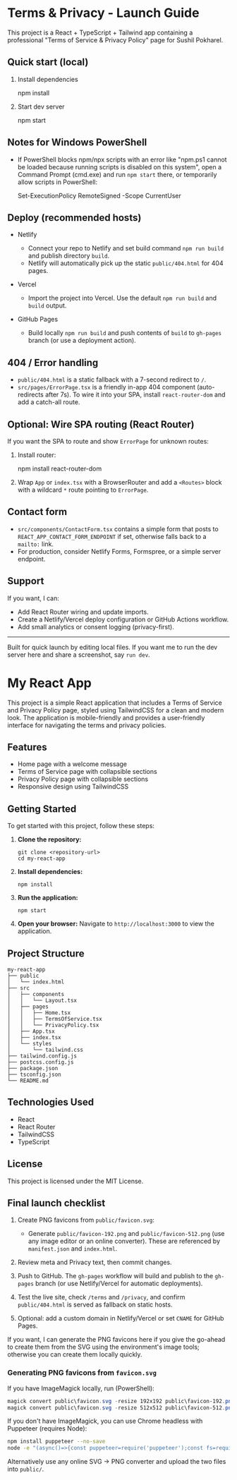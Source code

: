 # Terms & Privacy - Launch Guide

This project is a React + TypeScript + Tailwind app containing a professional "Terms of Service & Privacy Policy" page for Sushil Pokharel.

## Quick start (local)

1. Install dependencies

   npm install

2. Start dev server

   npm start

## Notes for Windows PowerShell

- If PowerShell blocks npm/npx scripts with an error like "npm.ps1 cannot be loaded because running scripts is disabled on this system", open a Command Prompt (cmd.exe) and run `npm start` there, or temporarily allow scripts in PowerShell:

  Set-ExecutionPolicy RemoteSigned -Scope CurrentUser

## Deploy (recommended hosts)

- Netlify
  - Connect your repo to Netlify and set build command `npm run build` and publish directory `build`.
  - Netlify will automatically pick up the static `public/404.html` for 404 pages.

- Vercel
  - Import the project into Vercel. Use the default `npm run build` and `build` output.

- GitHub Pages
  - Build locally `npm run build` and push contents of `build` to `gh-pages` branch (or use a deployment action).

## 404 / Error handling

- `public/404.html` is a static fallback with a 7-second redirect to `/`.
- `src/pages/ErrorPage.tsx` is a friendly in-app 404 component (auto-redirects after 7s). To wire it into your SPA, install `react-router-dom` and add a catch-all route.

## Optional: Wire SPA routing (React Router)

If you want the SPA to route and show `ErrorPage` for unknown routes:

1. Install router:

   npm install react-router-dom

2. Wrap `App` or `index.tsx` with a BrowserRouter and add a `<Routes>` block with a wildcard `*` route pointing to `ErrorPage`.

## Contact form

- `src/components/ContactForm.tsx` contains a simple form that posts to `REACT_APP_CONTACT_FORM_ENDPOINT` if set, otherwise falls back to a `mailto:` link.
- For production, consider Netlify Forms, Formspree, or a simple server endpoint.

## Support

If you want, I can:
- Add React Router wiring and update imports.
- Create a Netlify/Vercel deploy configuration or GitHub Actions workflow.
- Add small analytics or consent logging (privacy-first).

---

Built for quick launch by editing local files. If you want me to run the dev server here and share a screenshot, say `run dev`.
# My React App

This project is a simple React application that includes a Terms of Service and Privacy Policy page, styled using TailwindCSS for a clean and modern look. The application is mobile-friendly and provides a user-friendly interface for navigating the terms and privacy policies.

## Features

- Home page with a welcome message
- Terms of Service page with collapsible sections
- Privacy Policy page with collapsible sections
- Responsive design using TailwindCSS

## Getting Started

To get started with this project, follow these steps:

1. **Clone the repository:**
   ```
   git clone <repository-url>
   cd my-react-app
   ```

2. **Install dependencies:**
   ```
   npm install
   ```

3. **Run the application:**
   ```
   npm start
   ```

4. **Open your browser:**
   Navigate to `http://localhost:3000` to view the application.

## Project Structure

```
my-react-app
├── public
│   └── index.html
├── src
│   ├── components
│   │   └── Layout.tsx
│   ├── pages
│   │   ├── Home.tsx
│   │   ├── TermsOfService.tsx
│   │   └── PrivacyPolicy.tsx
│   ├── App.tsx
│   ├── index.tsx
│   └── styles
│       └── tailwind.css
├── tailwind.config.js
├── postcss.config.js
├── package.json
├── tsconfig.json
└── README.md
```

## Technologies Used

- React
- React Router
- TailwindCSS
- TypeScript

## License

This project is licensed under the MIT License.

## Final launch checklist

1. Create PNG favicons from `public/favicon.svg`:

   - Generate `public/favicon-192.png` and `public/favicon-512.png` (use any image editor or an online converter). These are referenced by `manifest.json` and `index.html`.

2. Review meta and Privacy text, then commit changes.

3. Push to GitHub. The `gh-pages` workflow will build and publish to the `gh-pages` branch (or use Netlify/Vercel for automatic deployments).

4. Test the live site, check `/terms` and `/privacy`, and confirm `public/404.html` is served as fallback on static hosts.

5. Optional: add a custom domain in Netlify/Vercel or set `CNAME` for GitHub Pages.

If you want, I can generate the PNG favicons here if you give the go-ahead to create them from the SVG using the environment's image tools; otherwise you can create them locally quickly.

### Generating PNG favicons from `favicon.svg`

If you have ImageMagick locally, run (PowerShell):

```powershell
magick convert public\favicon.svg -resize 192x192 public\favicon-192.png
magick convert public\favicon.svg -resize 512x512 public\favicon-512.png
```

If you don't have ImageMagick, you can use Chrome headless with Puppeteer (requires Node):

```bash
npm install puppeteer --no-save
node -e "(async()=>{const puppeteer=require('puppeteer');const fs=require('fs');const svg=fs.readFileSync('public/favicon.svg','utf8');const b='data:image/svg+xml;charset=utf-8,'+encodeURIComponent(svg);const browser=await puppeteer.launch();const page=await browser.newPage();await page.goto(b);const el=await page.$('svg');await el.screenshot({path:'public/favicon-192.png',clip:{x:0,y:0,width:192,height:192}});await el.screenshot({path:'public/favicon-512.png',clip:{x:0,y:0,width:512,height:512}});await browser.close();})();"
```

Alternatively use any online SVG -> PNG converter and upload the two files into `public/`.